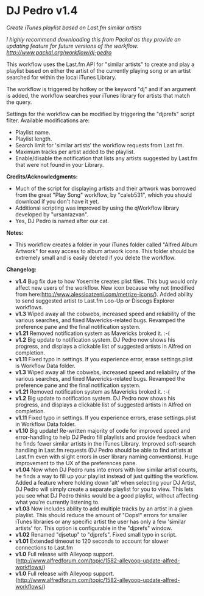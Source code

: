 DJ Pedro v1.4
=============
*Create iTunes playlist based on Last.fm similar artists*
 
*I highly recommend downloading this from Packal as they provide an updating feature for future versions of the workflow.
http://www.packal.org/workflow/dj-pedro*

This workflow uses the Last.fm API for "similar artists" to create and play a playlist based on either the artist of the currently playing song or an artist searched for within the local iTunes Library.
  
The workflow is triggered by hotkey or the keyword "dj" and if an argument is added, the workflow searches your iTunes library for artists that match the query.

Settings for the workflow can be modified by triggering the "djprefs" script filter. Available modifications are:
- Playlist name.
- Playlist length.
- Search limit for 'similar artists' the workflow requests from Last.fm.
- Maximum tracks per artist added to the playlist.
- Enable/disable the notification that lists any artists suggested by Last.fm that were not found in your Library.

**Credits/Acknowledgments:**
- Much of the script for displaying artists and their artwork was borrowed from the great "Play Song" workflow, by "caleb531", which you should download if you don't have it yet.
- Additional scripting was improved by using the qWorkflow library developed by "ursanrazvan".
- Yes, DJ Pedro is named after our cat.
 
**Notes:**
- This workflow creates a folder in your iTunes folder called "Alfred Album Artwork" for easy access to album artwork icons. This folder should be extremely small and is easily deleted if you delete the workflow.
 
**Changelog:**
- **v1.4** Bug fix due to how Yosemite creates plist files. This bug would only affect new users of the workflow. New icon because why not (modified from here:http://www.alessioatzeni.com/metrize-icons/). Added ability to send suggested artist to Last.fm Loo-Up or Discogs Explorer workflows.
- **v1.3** Wiped away all the cobwebs, increased speed and reliability of the various searches, and fixed Mavericks-related bugs. Revamped the preference pane and the final notification system.
- **v1.21** Removed notification system as Mavericks broked it. :-(
- **v1.2** Big update to notification system. DJ Pedro now shows his progress, and displays a clickable list of suggested artists in Alfred on completion.
- **v1.11** Fixed typo in settings. If you experience error, erase settings.plist is Workflow Data folder.
- **v1.3** Wiped away all the cobwebs, increased speed and reliability of the various searches, and fixed Mavericks-related bugs. Revamped the preference pane and the final notification system.
- **v1.21** Removed notification system as Mavericks broked it. :-(
- **v1.2** Big update to notification system. DJ Pedro now shows his progress, and displays a clickable list of suggested artists in Alfred on completion.
- **v1.11** Fixed typo in settings. If you experience errors, erase settings.plist in Workflow Data folder.
- **v1.10** Big update! Re-written majority of code for improved speed and error-handling to help DJ Pedro fill playlists and provide feedback when he finds fewer similar artists in the iTunes Library. Improved soft-search handling in Last.fm requests (DJ Pedro should be able to find artists at Last.fm even with slight errors in user library naming conventions). Huge improvement to the UX of the preferences pane.
- **v1.04** Now when DJ Pedro runs into errors with low similar artist counts, he finds a way to fill up your playlist instead of just quitting the workflow. Added a feature where holding down 'alt' when selecting your DJ Artist, DJ Pedro will simply create a separate playlist for you to view. This lets you see what DJ Pedro thinks would be a good playlist, without affecting what you're currently listening to.
- **v1.03** Now includes ability to add multiple tracks by an artist in a given playlist. This should reduce the amount of "Oops!" errors for smaller iTunes libraries or any specific artist the user has only a few 'similar artists' for. This option is configurable in the "djprefs" window.
- **v1.02** Renamed "djsetup" to "djprefs". Fixed small typo in script.
- **v1.01** Extended timeout to 120 seconds to account for slower connections to Last.fm
- **v1.0** Full release with Alleyoop support. (http://www.alfredforum.com/topic/1582-alleyoop-update-alfred-workflows/)
- **v1.0** Full release with Alleyoop support. (http://www.alfredforum.com/topic/1582-alleyoop-update-alfred-workflows/)
